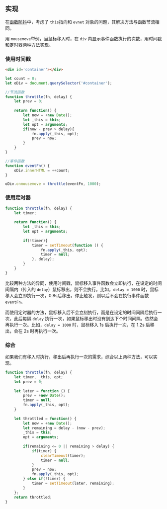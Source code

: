 ## 实现

在[函数防抖](debounce.md)中，考虑了 `this`指向和 `evnet` 对象的问题，其解决方法与函数节流相同。

用 `mousemove`举例，当鼠标移入时，在 `div` 内显示事件函数执行的次数，用时间戳和定时器两种方法实现。

### 使用时间戳

```html
<div id='container'></div>

```

```js
let count = 0;
let oDiv = document.querySelector('#container');

//节流函数
function throttle(fn, delay) {
    let prev = 0;
    
    return function() {
        let now = +new Date();
        let _this = this;
        let opt = arguments;
        if(now - prev > delay){
            fn.apply(_this, opt);
            prev = now;
        }
    }
}

//事件函数
function eventFn() {
    oDiv.innerHTML = ++count;
}

oDiv.onmousemove = throttle(eventFn, 1000);
```

### 使用定时器

```js
function throttle(fn, delay) {
    let timer;
    
    return function() {
        let _this = this;
        let opt = arguments;
        
        if(!timer){
            timer = setTimeout(function () {
                fn.apply(_this, opt);
                timer = null;
            }, delay);
        }
    }
}
```

比较两种方法的异同，使用时间戳，鼠标移入事件函数会立即执行，在设定的时间间隔内（传入的 `delay`）鼠标移出，则不会执行。比如，`delay = 1000` 时，鼠标移入会立即执行一次，0.8s后移出，停止触发，则以后不会在执行事件函数 `eventFn`。

而使用定时器的方法，鼠标移入后不会立刻执行，而是在设定的时间间隔后执行一次，此后每隔 `delay` 执行一次，如果鼠标移出时没有到达下个时间间隔，依然会再执行一次。比如，`delay = 1000` 时，鼠标移入 1s 后执行一次，在 1.2s 后移出，会在 2s 时再执行一次。

### 综合

如果我们有移入时执行，移出后再执行一次的需求，综合以上两种方法，可以实现。

```js
function throttle(fn, delay) {
    let timer, _this, opt;
    let prev = 0;
    
    let later = function () {
        prev = +new Date();
        timer = null;
        fn.apply(_this, opt);
    }
    
    let throttled = function() {
        let now = +new Date();
        let remaining = delay - (now - prev);
        _this = this;
        opt = arguments;
        
        if(remaining <= 0 || remaining > delay) {
            if(timer) {
                clearTimeout(timer);
                timer = null;
            }
            prev = now;
            fn.apply(_this, opt);
        } else if(!timer) {
            timer = setTimeout(later, remaining);
        }
    };
    return throttled;
}

```





















